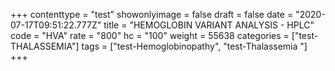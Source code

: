 +++
contenttype = "test"
showonlyimage = false
draft = false
date = "2020-07-17T09:51:22.777Z"
title = "HEMOGLOBIN VARIANT ANALYSIS - HPLC"
code = "HVA"
rate = "800"
hc = "100"
weight = 55638
categories = ["test-THALASSEMIA"]
tags = ["test-Hemoglobinopathy", "test-Thalassemia "]
+++

